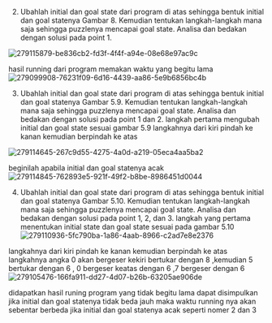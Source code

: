 2. Ubahlah initial dan goal state dari program di atas
sehingga bentuk initial dan goal statenya Gambar 8.
Kemudian tentukan langkah-langkah mana saja sehingga
puzzlenya mencapai goal state. Analisa dan bedakan dengan
solusi pada point 1.

![279115879-be836cb2-fd3f-4f4f-a94e-08e68e97ac9c](https://github.com/weha34/modul5/assets/93450111/f628bf04-debd-416f-b0b9-e857c21192b6)

hasil running dari program memakan waktu yang begitu lama
![279099908-76231f09-6d16-4439-aa86-5e9b6856bc4b](https://github.com/weha34/modul5/assets/93450111/fae0db19-0540-4555-aba1-12b3e395f75b)

3. Ubahlah initial dan goal state dari program di atas sehingga
   bentuk initial dan goal statenya Gambar 5.9. Kemudian tentukan
   langkah-langkah mana saja sehingga puzzlenya mencapai goal state.
   Analisa dan bedakan dengan solusi pada point 1 dan 2. langkah pertama
   mengubah initial dan goal state sesuai gambar 5.9 langkahnya dari kiri
   pindah ke kanan kemudian berpindah ke atas

![279114645-267c9d55-4275-4a0d-a219-05eca4aa5ba2](https://github.com/weha34/modul5/assets/93450111/24778697-cdf6-47d8-8476-2c99d6050309)

beginilah apabila initial dan goal statenya acak
![279114845-762893e5-921f-49f2-b8be-8986451d0044](https://github.com/weha34/modul5/assets/93450111/40ec0b5c-cef7-4f4f-90f0-ca3a89498bcb)

 4. Ubahlah initial dan goal state dari program di atas sehingga
    bentuk initial dan goal statenya Gambar 5.10. Kemudian tentukan
    langkah-langkah mana saja sehingga puzzlenya mencapai goal state.
    Analisa dan bedakan dengan solusi pada point 1, 2, dan 3. langkah
    yang pertama menentukan initial state dan goal state sesuai pada gambar 5.10
![279110936-5fc790ba-1a86-4aab-8966-c2ad7e8e2376](https://github.com/weha34/modul5/assets/93450111/9404651f-cbfb-46f7-9748-ae6340fe5d3e)

langkahnya dari kiri pindah ke kanan kemudian berpindah ke atas langkahnya
angka 0 akan bergeser kekiri bertukar dengan 8 ,kemudian 5 bertukar dengan 6 , 0 bergeser
keatas dengan 6 ,7 bergeser dengan 6
![279105476-166fa911-dd27-4d07-b26b-63205ae906de](https://github.com/weha34/modul5/assets/93450111/24e25083-fe5f-4265-a114-324d3c865263)

didapatkan hasil runing program yang tidak begitu lama dapat disimpulkan
jika initial dan goal statenya tidak beda jauh maka waktu running nya akan
sebentar berbeda jika initial dan goal statenya acak seperti nomer 2 dan 3


